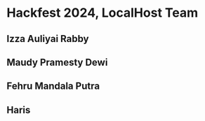 # Hackfest 2024, LocalHost Team
## Izza Auliyai Rabby
## Maudy Pramesty Dewi
## Fehru Mandala Putra
## Haris
